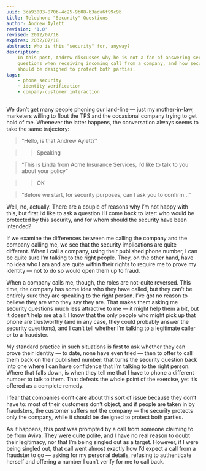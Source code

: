 ```yaml
---
uuid: 3ca93003-870b-4c25-9b08-b3ada6f99c9b
title: Telephone "Security" Questions
author: Andrew Aylett
revision: '1.0'
revised: 2012/07/18
expires: 2032/07/18
abstract: Who is this "security" for, anyway?
description:
    In this post, Andrew discusses why he is not a fan of answering security
    questions when receiving incoming call from a company, and how security
    should be designed to protect both parties.
tags:
    - phone security
    - identity verification
    - company-customer interaction
---
```


We don’t get many people phoning our land-line — just my mother-in-law,
marketers willing to flout the TPS and the occasional company trying to get hold
of me. Whenever the latter happens, the conversation always seems to take the
same trajectory:

> “Hello, is that Andrew Aylett?”

> > Speaking

> “This is Linda from Acme Insurance Services, I’d like to talk to you about
> your policy”

> > OK

> “Before we start, for security purposes, can I ask you to confirm…”

Well, no, actually. There are a couple of reasons why I’m not happy with this,
but first I’d like to ask a question I’ll come back to later: who would be
protected by this security, and for whom should the security have been intended?

If we examine the differences between me calling the company and the company
calling me, we see that the security implications are quite different. When I
call a company, using their published phone number, I can be quite sure I’m
talking to the right people. They, on the other hand, have no idea who I am and
are quite within their rights to require me to prove my identity — not to do so
would open them up to fraud.

When a company calls me, though, the roles are not-quite reversed. This time,
the company has some idea who they have called, but they can’t be entirely sure
they are speaking to the right person. I’ve got no reason to believe they are
who they say they are. That makes them asking me security questions much less
attractive to me — it might help them a bit, but it doesn’t help me at all: I
know that the only people who might pick up that phone are trustworthy (and in
any case, they could probably answer the security questions), and I can’t tell
whether I’m talking to a legitimate caller or to a fraudster.

My standard practice in such situations is first to ask whether they can prove
their identity — to date, none have even tried — then to offer to call them back
on their published number: that turns the security question back into one where
I can have confidence that I’m talking to the right person. Where that falls
down, is when they tell me that I have to phone a different number to talk to
them. That defeats the whole point of the exercise, yet it’s offered as a
complete remedy.

I fear that companies don’t care about this sort of issue because they don’t
have to: most of their customers don’t object, and if people are taken in by
fraudsters, the customer suffers not the company — the security protects only
the company, while it should be designed to protect both parties.

As it happens, this post was prompted by a call from someone claiming to be from
Aviva. They were quite polite, and I have no real reason to doubt their
legitimacy, nor that I’m being singled out as a target. However, if I were being
singled out, that call went almost exactly how I’d expect a call from a
fraudster to go — asking for my personal details, refusing to authenticate
herself and offering a number I can’t verify for me to call back.
